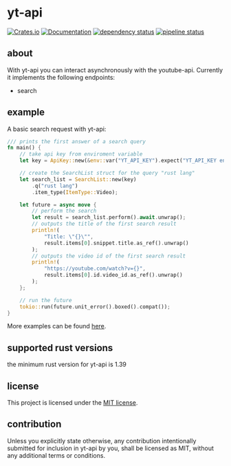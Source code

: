 # yt-api

[![Crates.io](https://img.shields.io/crates/v/yt-api.svg)](https://crates.io/crates/yt-api)
[![Documentation](https://docs.rs/yt-api/badge.svg)](https://docs.rs/yt-api)
[![dependency status](https://deps.rs/repo/gitlab/nycex/yt-api/status.svg)](https://deps.rs/repo/gitlab/nycex/yt-api)
[![pipeline status](https://gitlab.com/nycex/yt-api/badges/master/build.svg)](https://gitlab.com/nycex/yt-api/pipelines)

## about
With yt-api you can interact asynchronously with the youtube-api.
Currently it implements the following endpoints:
 * search
 
## example
A basic search request with yt-api:

``` rust
/// prints the first answer of a search query
fn main() {
    // take api key from enviroment variable
    let key = ApiKey::new(&env::var("YT_API_KEY").expect("YT_API_KEY env-var not found"));

    // create the SearchList struct for the query "rust lang"
    let search_list = SearchList::new(key)
        .q("rust lang")
        .item_type(ItemType::Video);

    let future = async move {
        // perform the search
        let result = search_list.perform().await.unwrap();
        // outputs the title of the first search result
        println!(
            "Title: \"{}\"",
            result.items[0].snippet.title.as_ref().unwrap()
        );
        // outputs the video id of the first search result
        println!(
            "https://youtube.com/watch?v={}",
            result.items[0].id.video_id.as_ref().unwrap()
        );
    };

    // run the future
    tokio::run(future.unit_error().boxed().compat());
}
```

More examples can be found [here](examples). 

## supported rust versions

the minimum rust version for yt-api is 1.39

## license

This project is licensed under the [MIT license](LICENSE).

## contribution

Unless you explicitly state otherwise, any contribution intentionally submitted
for inclusion in yt-api by you, shall be licensed as MIT, without any additional
terms or conditions.

